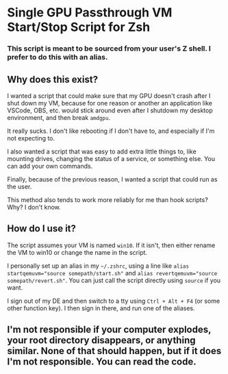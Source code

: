 # Single GPU Passthrough VM Start/Stop Script for Zsh
### This script is meant to be sourced from your user's Z shell. I prefer to do this with an alias.

## Why does this exist?
I wanted a script that could make sure that my GPU doesn't crash after I shut down my VM, because for one reason or another
an application like VSCode, OBS, etc. would stick around even after I shutdown my desktop environment, and then break `amdgpu`.

It really sucks. I don't like rebooting if I don't have to, and especially if I'm not expecting to.

I also wanted a script that was easy to add extra little things to, like mounting drives, changing the status of a service,
or something else. You can add your own commands.

Finally, because of the previous reason, I wanted a script that could run as the user.

This method also tends to work more reliably for me than hook scripts? Why? I don't know.

## How do I use it?
The script assumes your VM is named `win10`. If it isn't, then either rename the VM to win10 or change the name in the script.

I personally set up an alias in my `~/.zshrc`, using a line like `alias startqemuvm="source somepath/start.sh"` 
and `alias revertqemuvm="source somepath/revert.sh"`. You can just call the script directly using `source` if you want.

I sign out of my DE and then switch to a tty using `Ctrl + Alt + F4` (or some other function key). I then sign in there, 
and run one of the aliases. 

## I'm not responsible if your computer explodes, your root directory disappears, or anything similar. None of that should happen, but if it does I'm not responsible. You can read the code. 



